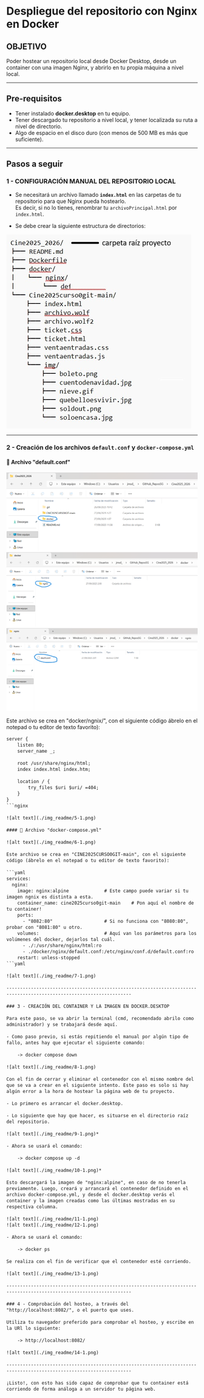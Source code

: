 # Despliegue del repositorio con Nginx en Docker

## OBJETIVO  
Poder hostear un repositorio local desde Docker Desktop, desde un container con una imagen Nginx, y abrirlo en tu propia máquina a nivel local.  

--------------------------------------------------------------------------------------------------------------------

## Pre-requisitos  

- Tener instalado **docker.desktop** en tu equipo.  
- Tener descargado tu repositorio a nivel local, y tener localizada su ruta a nivel de directorio.  
- Algo de espacio en el disco duro (con menos de 500 MB es más que suficiente).  

--------------------------------------------------------------------------------------------------------------------

## Pasos a seguir  

### 1 - CONFIGURACIÓN MANUAL DEL REPOSITORIO LOCAL  

- Se necesitará un archivo llamado **`index.html`** en las carpetas de tu repositorio para que Nginx pueda hostearlo.  
  Es decir, si no lo tienes, renombrar tu `archivoPrincipal.html` por `index.html`.  

- Se debe crear la siguiente estructura de directorios:  

![alt text](./img_readme/1-1.jpg)

--------------------------------------------------------------------------------------------------------------------

### 2 - Creación de los archivos `default.conf` y `docker-compose.yml`  

#### 🔹 Archivo "default.conf"

![alt text](./img_readme/2-1.png)
![alt text](./img_readme/3-1.png)
![alt text](./img_readme/4-1.png)

Este archivo se crea en "docker/ngnix/", con el siguiente código ábrelo en el notepad o tu editor de texto favorito):  
```nginx
server {
    listen 80;
    server_name _;

    root /usr/share/nginx/html;
    index index.html index.htm;

    location / {
        try_files $uri $uri/ =404;
    }
}
```nginx

![alt text](./img_readme/5-1.png)

#### 🔹 Archivo "docker-compose.yml" 

![alt text](./img_readme/6-1.png)

Este archivo se crea en "CINE2025CURSO0GIT-main", con el siguiente código (ábrelo en el notepad o tu editor de texto favorito):  

```yaml
services:
  nginx:
    image: nginx:alpine             # Este campo puede variar si tu imagen ngnix es distinta a esta.
    container_name: cine2025curso0git-main    # Pon aquí el nombre de tu container!
    ports:
      - "8082:80"                   # Si no funciona con "8080:80", probar con "8081:80" u otro.
    volumes:                        # Aquí van los parámetros para los volúmenes del docker, dejarlos tal cuál.
      - ./:/usr/share/nginx/html:ro
      - ./docker/nginx/default.conf:/etc/nginx/conf.d/default.conf:ro
    restart: unless-stopped
```yaml

![alt text](./img_readme/7-1.png)

--------------------------------------------------------------------------------------------------------------------

### 3 - CREACIÓN DEL CONTAINER Y LA IMAGEN EN DOCKER.DESKTOP

Para este paso, se va abrir la terminal (cmd, recomendado abrilo como administrador) y se trabajará desde aquí.

- Como paso previo, si estás repitiendo el manual por algún tipo de fallo, antes hay que ejecutar el siguiente comando:

	-> docker compose down

![alt text](./img_readme/8-1.png) 

Con el fin de cerrar y eliminar el contenedor con el mismo nombre del que se va a crear en el siguiente intento. Este paso es solo si hay algún error a la hora de hostear la página web de tu proyecto.

- Lo primero es arrancar el docker.desktop.

- Lo siguiente que hay que hacer, es situarse en el directorio raíz del repositorio.  

![alt text](./img_readme/9-1.png)* 

- Ahora se usará el comando:

	-> docker compose up -d

![alt text](./img_readme/10-1.png)* 

Esto descargará la imagen de "nginx:alpine", en caso de no tenerla previamente. Luego, creará y arrancará el contenedor definido en el archivo docker-compose.yml, y desde el docker.desktop verás el container y la imagen creadas como las últimas mostradas en su respectiva columna.

![alt text](./img_readme/11-1.png)
![alt text](./img_readme/12-1.png)

- Ahora se usará el comando:

	-> docker ps

Se realiza con el fin de verificar que el contenedor esté corriendo.

![alt text](./img_readme/13-1.png)

--------------------------------------------------------------------------------------------------------------------

### 4 - Comprobación del hosteo, a través del "http://localhost:8082/", o el puerto que uses.

Utiliza tu navegador preferido para comprobar el hosteo, y escribe en la URl lo siguiente:

	-> http://localhost:8082/

![alt text](./img_readme/14-1.png)

--------------------------------------------------------------------------------------------------------------------

¡Listo!, con esto has sido capaz de comprobar que tu container está corriendo de forma análoga a un servidor tu página web.
